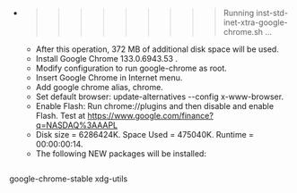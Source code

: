 * >>>>>>>>> Running inst-std-inet-xtra-google-chrome.sh ...
  * After this operation, 372 MB of additional disk space will be used.
  * Install Google Chrome 133.0.6943.53 .
  * Modify configuration to run google-chrome as root.
  * Insert Google Chrome in Internet menu.
  * Add google chrome alias, chrome.
  * Set default browser: update-alternatives --config x-www-browser.
  * Enable Flash: Run chrome://plugins and then disable and enable Flash. Test at https://www.google.com/finance?q=NASDAQ%3AAAPL
  * Disk size = 6286424K. Space Used = 475040K. Runtime = 00:00:00:14.
  * The following NEW packages will be installed:
  ```bash
google-chrome-stable xdg-utils
  ```

